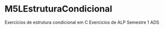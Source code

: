# M5LEstruturaCondicional
Exercícios de estrutura condicional em C
Exercicios de ALP Semestre 1 ADS

